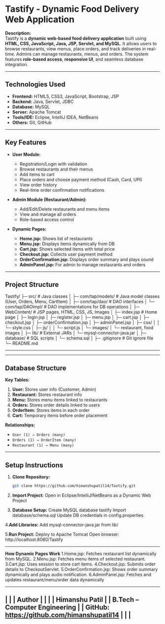 # Tastify - Dynamic Food Delivery Web Application

**Description:**  
Tastify is a **dynamic web-based food delivery application** built using **HTML, CSS, JavaScript, Java, JSP, Servlet, and MySQL**. It allows users to browse restaurants, view menus, place orders, and track deliveries in real-time. Admins can manage restaurants, menus, and orders. The system features **role-based access**, **responsive UI**, and seamless database integration.

---------------------------------------------------------------------------------------------------------------------------------

## Technologies Used
- **Frontend:** HTML5, CSS3, JavaScript, Bootstrap, JSP
- **Backend:** Java, Servlet, JDBC
- **Database:** MySQL
- **Server:** Apache Tomcat
- **Tools/IDE:** Eclipse, IntelliJ IDEA, NetBeans
- **Others:** Git, GitHub

---------------------------------------------------------------------------------------------------------------------------------
## Key Features
- **User Module:**
  - Registration/Login with validation
  - Browse restaurants and their menus
  - Add items to cart
  - Place orders and choose payment method (Cash, Card, UPI)
  - View order history
  - Real-time order confirmation notifications

- **Admin Module (Restaurant/Admin):**
  - Add/Edit/Delete restaurants and menu items
  - View and manage all orders
  - Role-based access control
    
- **Dynamic Pages:**
  - **Home.jsp:** Shows list of restaurants
  - **Menu.jsp:** Displays items dynamically from DB
  - **Cart.jsp:** Shows selected items with total price
  - **Checkout.jsp:** Collects user payment method
  - **OrderConfirmation.jsp:** Displays order summary and plays sound
  - **AdminPanel.jsp:** For admin to manage restaurants and orders

----------------------------------------------------------------------------------------------------------------------------------

## Project Structure

Tastify/
├─ src/ # Java classes
│ ├─ com/tap/models/ # Java model classes (User, Orders, Menu, CartItem)
│ ├─ com/tap/dao/ # DAO interfaces
│ └─ com/tap/DAOImpl/ # DAO implementations for DB operations
│
├─ WebContent/ # JSP pages, HTML, CSS, JS, Images
│ ├─ index.jsp # Home page
│ ├─ login.jsp
│ ├─ register.jsp
│ ├─ menu.jsp
│ ├─ cart.jsp
│ ├─ checkout.jsp
│ ├─ orderConfirmation.jsp
│ ├─ adminPanel.jsp
│ ├─ css/
│ │ └─ style.css
│ ├─ js/
│ │ └─ script.js
│ └─ images/
│ └─ restaurant, food images
│
├─ lib/ # External JARs
│ └─ mysql-connector-java.jar
│
├─ database/ # SQL scripts
│ └─ schema.sql
│
├─ .gitignore # Git ignore file
└─ README.md


----------------------------------------------------------------------------------------------------------------------------------------



---

## Database Structure
**Key Tables:**
1. **User:** Stores user info (Customer, Admin)
2. **Restaurant:** Stores restaurant info
3. **Menu:** Stores menu items linked to restaurants
4. **Orders:** Stores order details linked to users
5. **OrderItem:** Stores items in each order
6. **Cart:** Temporary items before order placement

**Relationships:**
- `User (1) → Orders (many)`   
- `Orders (1) → OrderItem (many)`
- `Restaurant (1) → Menu (many)`

---

## Setup Instructions
1. **Clone Repository:**
   ```bash
   git clone https://github.com/himanshupatil14/Tastify.git

2. **Import Project:**
Open in Eclipse/IntelliJ/NetBeans as a Dynamic Web Project

3. **Database Setup:**
Create MySQL database tastify
Import database/schema.sql
Update DB credentials in config.properties

4.**Add Libraries:**
Add mysql-connector-java.jar from lib/

5.**Run Project:**
Deploy to Apache Tomcat
Open browser: http://localhost:8080/Tastify

----------------------------------------------------------------------------------------------------------------

**How Dynamic Pages Work**
1.Home.jsp: Fetches restaurant list dynamically from MySQL.
2.Menu.jsp: Fetches menu items of selected restaurant.
3.Cart.jsp: Uses session to store cart items.
4.Checkout.jsp: Submits order details to CheckoutServlet.
5.OrderConfirmation.jsp: Shows order summary dynamically and plays audio notification.
6.AdminPanel.jsp: Fetches and updates restaurant/menu/order data dynamically











--------------------------------------------------------------
|                                                            |
|                        Author                              |
|                                                            |
|                   Himanshu Patil                           |
|             B.Tech – Computer Engineering                  |
| GitHub: https://github.com/himanshupatil14                 |
|                                                            |
--------------------------------------------------------------
